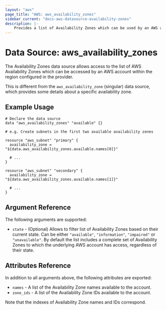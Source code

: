 ```yaml
---
layout: "aws"
page_title: "AWS: aws_availability_zones"
sidebar_current: "docs-aws-datasource-availability-zones"
description: |-
    Provides a list of Availability Zones which can be used by an AWS account.
---
```


# Data Source: aws_availability_zones

The Availability Zones data source allows access to the list of AWS
Availability Zones which can be accessed by an AWS account within the region
configured in the provider.

This is different from the `aws_availability_zone` (singular) data source,
which provides some details about a specific availability zone.

## Example Usage

```hcl
# Declare the data source
data "aws_availability_zones" "available" {}

# e.g. Create subnets in the first two available availability zones

resource "aws_subnet" "primary" {
  availability_zone = "${data.aws_availability_zones.available.names[0]}"

  # ...
}

resource "aws_subnet" "secondary" {
  availability_zone = "${data.aws_availability_zones.available.names[1]}"

  # ...
}
```

## Argument Reference

The following arguments are supported:

* `state` - (Optional) Allows to filter list of Availability Zones based on their
current state. Can be either `"available"`, `"information"`, `"impaired"` or
`"unavailable"`. By default the list includes a complete set of Availability Zones
to which the underlying AWS account has access, regardless of their state.

## Attributes Reference

In addition to all arguments above, the following attributes are exported:

* `names` - A list of the Availability Zone names available to the account.
* `zone_ids` - A list of the Availability Zone IDs available to the account.

Note that the indexes of Availability Zone names and IDs correspond.
